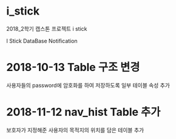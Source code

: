 # i_stick
2018_2학기 캡스톤 프로젝트 i stick

I Stick DataBase Notification

<h1>2018-10-13 Table 구조 변경</h1>
사용자들의 password에 암호화를 하여 저장하도록 일부 테이블 속성 추가

<h1>2018-11-12 nav_hist Table 추가</h1>
보호자가 지정해준 사용자의 목적지의 위치를 담은 테이블 추가